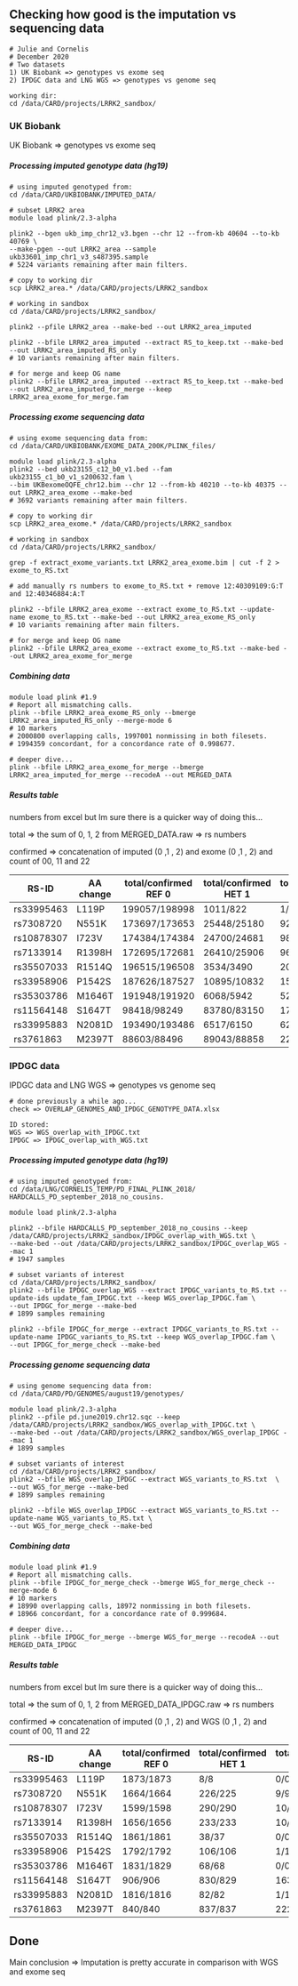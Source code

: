 ## Checking how good is the imputation vs sequencing data

```
# Julie and Cornelis
# December 2020
# Two datasets
1) UK Biobank => genotypes vs exome seq
2) IPDGC data and LNG WGS => genotypes vs genome seq

working dir:
cd /data/CARD/projects/LRRK2_sandbox/

```

### UK Biobank

UK Biobank => genotypes vs exome seq


##### Processing imputed genotype data (hg19)
```
# using imputed genotyped from:
cd /data/CARD/UKBIOBANK/IMPUTED_DATA/

# subset LRRK2 area
module load plink/2.3-alpha

plink2 --bgen ukb_imp_chr12_v3.bgen --chr 12 --from-kb 40604 --to-kb 40769 \
--make-pgen --out LRRK2_area --sample ukb33601_imp_chr1_v3_s487395.sample 
# 5224 variants remaining after main filters.

# copy to working dir
scp LRRK2_area.* /data/CARD/projects/LRRK2_sandbox

# working in sandbox
cd /data/CARD/projects/LRRK2_sandbox/

plink2 --pfile LRRK2_area --make-bed --out LRRK2_area_imputed

plink2 --bfile LRRK2_area_imputed --extract RS_to_keep.txt --make-bed --out LRRK2_area_imputed_RS_only
# 10 variants remaining after main filters.

# for merge and keep OG name
plink2 --bfile LRRK2_area_imputed --extract RS_to_keep.txt --make-bed --out LRRK2_area_imputed_for_merge --keep LRRK2_area_exome_for_merge.fam

```

##### Processing exome sequencing data
```
# using exome sequencing data from:
cd /data/CARD/UKBIOBANK/EXOME_DATA_200K/PLINK_files/

module load plink/2.3-alpha
plink2 --bed ukb23155_c12_b0_v1.bed --fam ukb23155_c1_b0_v1_s200632.fam \
--bim UKBexomeOQFE_chr12.bim --chr 12 --from-kb 40210 --to-kb 40375 --out LRRK2_area_exome --make-bed
# 3692 variants remaining after main filters.

# copy to working dir
scp LRRK2_area_exome.* /data/CARD/projects/LRRK2_sandbox

# working in sandbox
cd /data/CARD/projects/LRRK2_sandbox/

grep -f extract_exome_variants.txt LRRK2_area_exome.bim | cut -f 2 > exome_to_RS.txt

# add manually rs numbers to exome_to_RS.txt + remove 12:40309109:G:T and 12:40346884:A:T

plink2 --bfile LRRK2_area_exome --extract exome_to_RS.txt --update-name exome_to_RS.txt --make-bed --out LRRK2_area_exome_RS_only
# 10 variants remaining after main filters.

# for merge and keep OG name
plink2 --bfile LRRK2_area_exome --extract exome_to_RS.txt --make-bed --out LRRK2_area_exome_for_merge

```

##### Combining data
```
module load plink #1.9
# Report all mismatching calls.
plink --bfile LRRK2_area_exome_RS_only --bmerge LRRK2_area_imputed_RS_only --merge-mode 6
# 10 markers
# 2000800 overlapping calls, 1997001 nonmissing in both filesets.
# 1994359 concordant, for a concordance rate of 0.998677.

# deeper dive...
plink --bfile LRRK2_area_exome_for_merge --bmerge LRRK2_area_imputed_for_merge --recodeA --out MERGED_DATA

```

##### Results table

numbers from excel but Im sure there is a quicker way of doing this...

total => the sum of 0, 1, 2 from MERGED_DATA.raw => rs numbers 

confirmed => concatenation of imputed (0 ,1 , 2) and exome (0 ,1 , 2) and count of 00, 11 and 22


| RS-ID  | AA change | total/confirmed REF 0 | total/confirmed HET 1 | total/confirmed ALT 2 |
| ------------- | ------------- | ------------- | ------------- | ------------- |
| rs33995463  | L119P | 199057/198998 | 1011/822 | 1/1 | 
| rs7308720  | N551K | 173697/173653 | 25448/25180 | 924/918 | 
| rs10878307  | I723V | 174384/174384 | 24700/24681 | 985/981 | 
| rs7133914  | R1398H | 172695/172681 | 26410/25906 | 964/963 | 
| rs35507033  | R1514Q | 196515/196508 | 3534/3490 | 20/20 | 
| rs33958906  | P1542S | 187626/187527 | 10895/10832 | 158/158 | 
| rs35303786  | M1646T | 191948/191920 | 6068/5942 | 52/49 | 
| rs11564148  | S1647T | 98418/98249 | 83780/83150 | 17871/17798 | 
| rs33995883  | N2081D | 193490/193486 | 6517/6150 | 62/62 | 
| rs3761863  | M2397T | 88603/88496 | 89043/88858 | 22423/22415 | 



### IPDGC data

IPDGC data and LNG WGS => genotypes vs genome seq

```
# done previously a while ago...
check => OVERLAP_GENOMES_AND_IPDGC_GENOTYPE_DATA.xlsx

ID stored:
WGS => WGS_overlap_with_IPDGC.txt
IPDGC => IPDGC_overlap_with_WGS.txt

```

##### Processing imputed genotype data (hg19)
```
# using imputed genotyped from:
cd /data/LNG/CORNELIS_TEMP/PD_FINAL_PLINK_2018/
HARDCALLS_PD_september_2018_no_cousins.

module load plink/2.3-alpha

plink2 --bfile HARDCALLS_PD_september_2018_no_cousins --keep /data/CARD/projects/LRRK2_sandbox/IPDGC_overlap_with_WGS.txt \
--make-bed --out /data/CARD/projects/LRRK2_sandbox/IPDGC_overlap_WGS --mac 1 
# 1947 samples

# subset variants of interest
cd /data/CARD/projects/LRRK2_sandbox/
plink2 --bfile IPDGC_overlap_WGS --extract IPDGC_variants_to_RS.txt --update-ids update_fam_IPDGC.txt --keep WGS_overlap_IPDGC.fam \
--out IPDGC_for_merge --make-bed 
# 1899 samples remaining

plink2 --bfile IPDGC_for_merge --extract IPDGC_variants_to_RS.txt --update-name IPDGC_variants_to_RS.txt --keep WGS_overlap_IPDGC.fam \
--out IPDGC_for_merge_check --make-bed 

```

##### Processing genome sequencing data
```
# using genome sequencing data from:
cd /data/CARD/PD/GENOMES/august19/genotypes/

module load plink/2.3-alpha
plink2 --pfile pd.june2019.chr12.sqc --keep /data/CARD/projects/LRRK2_sandbox/WGS_overlap_with_IPDGC.txt \
--make-bed --out /data/CARD/projects/LRRK2_sandbox/WGS_overlap_IPDGC --mac 1 
# 1899 samples

# subset variants of interest
cd /data/CARD/projects/LRRK2_sandbox/
plink2 --bfile WGS_overlap_IPDGC --extract WGS_variants_to_RS.txt  \
--out WGS_for_merge --make-bed 
# 1899 samples remaining

plink2 --bfile WGS_overlap_IPDGC --extract WGS_variants_to_RS.txt --update-name WGS_variants_to_RS.txt \
--out WGS_for_merge_check --make-bed 

```
##### Combining data
```
module load plink #1.9
# Report all mismatching calls.
plink --bfile IPDGC_for_merge_check --bmerge WGS_for_merge_check --merge-mode 6
# 10 markers
# 18990 overlapping calls, 18972 nonmissing in both filesets.
# 18966 concordant, for a concordance rate of 0.999684.

# deeper dive...
plink --bfile IPDGC_for_merge --bmerge WGS_for_merge --recodeA --out MERGED_DATA_IPDGC

```

##### Results table

numbers from excel but Im sure there is a quicker way of doing this...

total => the sum of 0, 1, 2 from MERGED_DATA_IPDGC.raw => rs numbers 

confirmed => concatenation of imputed (0 ,1 , 2) and WGS (0 ,1 , 2) and count of 00, 11 and 22


| RS-ID  | AA change | total/confirmed REF 0 | total/confirmed HET 1 | total/confirmed ALT 2 |
| ------------- | ------------- | ------------- | ------------- | ------------- |
| rs33995463  | L119P | 1873/1873 | 8/8 | 0/0 | 
| rs7308720  | N551K | 1664/1664 | 226/225 | 9/9 | 
| rs10878307  | I723V | 1599/1598 | 290/290 | 10/10| 
| rs7133914  | R1398H | 1656/1656 | 233/233 | 10/10 | 
| rs35507033  | R1514Q | 1861/1861 | 38/37 | 0/0 | 
| rs33958906  | P1542S | 1792/1792 | 106/106 | 1/1 | 
| rs35303786  | M1646T | 1831/1829 | 68/68 | 0/0 | 
| rs11564148  | S1647T | 906/906 | 830/829 | 163/163 | 
| rs33995883  | N2081D | 1816/1816 | 82/82 | 1/1 | 
| rs3761863  | M2397T | 840/840 | 837/837 | 222/222 | 

## Done

Main conclusion => Imputation is pretty accurate in comparison with WGS and exome seq


